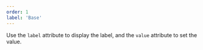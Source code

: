 ```yaml
---
order: 1
label: 'Base'
---
```


Use the `label` attribute to display the label, and the `value` attribute to set the value.
